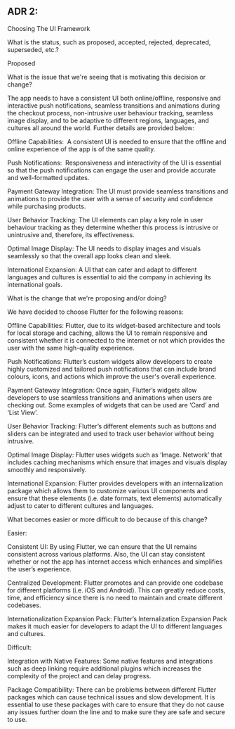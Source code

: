 ## ADR 2:

Choosing The UI Framework 

What is the status, such as proposed, accepted, rejected, deprecated, superseded, etc.?

Proposed

What is the issue that we're seeing that is motivating this decision or change?

The app needs to have a consistent UI both online/offline, responsive and interactive push notifications, seamless transitions and animations during the checkout process, non-intrusive user behaviour tracking, seamless image display, and to be adaptive to different regions, languages, and cultures all around the world. Further details are provided below:

Offline Capabilities:  A consistent UI is needed to ensure that the offline and online experience of the app is of the same quality.

Push Notifications:  Responsiveness and interactivity of the UI is essential so that the push notifications can engage the user and provide accurate and well-formatted updates.

Payment Gateway Integration: The UI must provide seamless transitions and animations to provide the user with a sense of security and confidence while purchasing products.

User Behavior Tracking: The UI elements can play a key role in user behaviour tracking as they determine whether this process is intrusive or unintrusive and, therefore, its effectiveness. 

Optimal Image Display: The UI needs to display images and visuals seamlessly so that the overall app looks clean and sleek.

International Expansion: A UI that can cater and adapt to different languages and cultures is essential to aid the company in achieving its international goals.

What is the change that we're proposing and/or doing?

We have decided to choose Flutter for the following reasons:

Offline Capabilities: Flutter, due to its widget-based architecture and tools for local storage and caching, allows the UI to remain responsive and consistent whether it is connected to the internet or not which provides the user with the same high-quality experience.

Push Notifications: Flutter’s custom widgets allow developers to create highly customized and tailored push notifications that can include brand colours, icons, and actions which improve the user's overall experience.

Payment Gateway Integration: Once again, Flutter’s widgets allow developers to use seamless transitions and animations when users are checking out. Some examples of widgets that can be used are ‘Card’ and ‘List View’.

User Behavior Tracking: Flutter’s different elements such as buttons and sliders can be integrated and used to track user behavior without being intrusive. 

Optimal Image Display: Flutter uses widgets such as ‘Image. Network’ that includes caching mechanisms which ensure that images and visuals display smoothly and responsively. 

International Expansion: Flutter provides developers with an internalization package which allows them to customize various UI components and ensure that these elements (i.e. date formats, text elements) automatically adjust to cater to different cultures and languages.

What becomes easier or more difficult to do because of this change?

Easier:

Consistent UI: By using Flutter, we can ensure that the UI remains consistent across various platforms. Also, the UI can stay consistent whether or not the app has internet access which enhances and simplifies the user’s experience.

Centralized Development: Flutter promotes and can provide one codebase for different platforms (i.e. iOS and Android). This can greatly reduce costs, time, and efficiency since there is no need to maintain and create different codebases. 

Internationalization Expansion Pack: Flutter’s Internalization Expansion Pack makes it much easier for developers to adapt the UI to different languages and cultures.

Difficult:

Integration with Native Features: Some native features and integrations such as deep linking require additional plugins which increases the complexity of the project and can delay progress.

Package Compatibility: There can be problems between different Flutter packages which can cause technical issues and slow development. It is essential to use these packages with care to ensure that they do not cause any issues further down the line and to make sure they are safe and secure to use.

